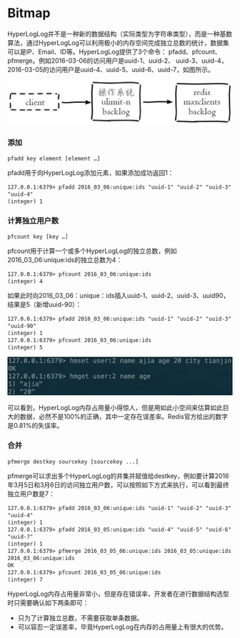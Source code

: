 # Bitmap

HyperLogLog并不是一种新的数据结构（实际类型为字符串类型），而是一种基数算法，通过HyperLogLog可以利用极小的内存空间完成独立总数的统计，数据集可以是IP、Email、ID等。HyperLogLog提供了3个命令： pfadd、pfcount、pfmerge。例如2016-03-06的访问用户是uuid-1、uuid-2、 uuid-3、uuid-4，2016-03-05的访问用户是uuid-4、uuid-5、uuid-6、uuid-7，如图所示。

![](../.gitbook/assets/image%20%28117%29.png)

### 添加

```text
pfadd key element [element …]
```

pfadd用于向HyperLogLog添加元素，如果添加成功返回1：

```text
127.0.0.1:6379> pfadd 2016_03_06:unique:ids "uuid-1" "uuid-2" "uuid-3" "uuid-4"
(integer) 1
```

### 计算独立用户数

```text
pfcount key [key …]
```

pfcount用于计算一个或多个HyperLogLog的独立总数，例如 2016\_03\_06:unique:ids的独立总数为4：

```text
127.0.0.1:6379> pfcount 2016_03_06:unique:ids
(integer) 4
```

如果此时向2016\_03\_06：unique：ids插入uuid-1、uuid-2、uuid-3、uuid90，结果是5（新增uuid-90）：

```text
127.0.0.1:6379> pfadd 2016_03_06:unique:ids "uuid-1" "uuid-2" "uuid-3" "uuid-90"
(integer) 1
127.0.0.1:6379> pfcount 2016_03_06:unique:ids
(integer) 5
```

![&#x96C6;&#x5408;&#x7C7B;&#x578B;&#x548C;HyperLogLog&#x5360;&#x7528;&#x7A7A;&#x95F4;&#x5BF9;&#x6BD4;](../.gitbook/assets/image%20%28165%29.png)

可以看到，HyperLogLog内存占用量小得惊人，但是用如此小空间来估算如此巨大的数据，必然不是100%的正确，其中一定存在误差率。Redis官方给出的数字是0.81%的失误率。

### 合并

```text
pfmerge destkey sourcekey [sourcekey ...]
```

pfmerge可以求出多个HyperLogLog的并集并赋值给destkey，例如要计算2016年3月5日和3月6日的访问独立用户数，可以按照如下方式来执行，可以看到最终独立用户数是7：

```text
127.0.0.1:6379> pfadd 2016_03_06:unique:ids "uuid-1" "uuid-2" "uuid-3" "uuid-4"
(integer) 1
127.0.0.1:6379> pfadd 2016_03_05:unique:ids "uuid-4" "uuid-5" "uuid-6" "uuid-7"
(integer) 1
127.0.0.1:6379> pfmerge 2016_03_05_06:unique:ids 2016_03_05:unique:ids 2016_03_06:unique:ids
OK
127.0.0.1:6379> pfcount 2016_03_05_06:unique:ids
(integer) 7
```

HyperLogLog内存占用量非常小，但是存在错误率，开发者在进行数据结构选型时只需要确认如下两条即可： 

* 只为了计算独立总数，不需要获取单条数据。 
* 可以容忍一定误差率，毕竟HyperLogLog在内存的占用量上有很大的优势。

